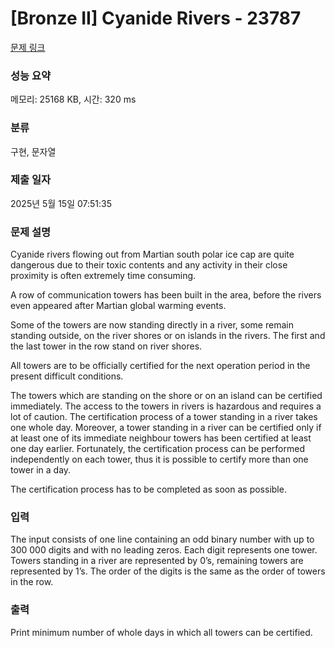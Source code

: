 # [Bronze II] Cyanide Rivers - 23787 

[문제 링크](https://www.acmicpc.net/problem/23787) 

### 성능 요약

메모리: 25168 KB, 시간: 320 ms

### 분류

구현, 문자열

### 제출 일자

2025년 5월 15일 07:51:35

### 문제 설명

<p>Cyanide rivers flowing out from Martian south polar ice cap are quite dangerous due to their toxic contents and any activity in their close proximity is often extremely time consuming.</p>

<p>A row of communication towers has been built in the area, before the rivers even appeared after Martian global warming events.</p>

<p>Some of the towers are now standing directly in a river, some remain standing outside, on the river shores or on islands in the rivers. The first and the last tower in the row stand on river shores.</p>

<p>All towers are to be officially certified for the next operation period in the present difficult conditions.</p>

<p>The towers which are standing on the shore or on an island can be certified immediately. The access to the towers in rivers is hazardous and requires a lot of caution. The certification process of a tower standing in a river takes one whole day. Moreover, a tower standing in a river can be certified only if at least one of its immediate neighbour towers has been certified at least one day earlier. Fortunately, the certification process can be performed independently on each tower, thus it is possible to certify more than one tower in a day.</p>

<p>The certification process has to be completed as soon as possible.</p>

### 입력 

 <p>The input consists of one line containing an odd binary number with up to 300 000 digits and with no leading zeros. Each digit represents one tower. Towers standing in a river are represented by 0’s, remaining towers are represented by 1’s. The order of the digits is the same as the order of towers in the row.</p>

### 출력 

 <p>Print minimum number of whole days in which all towers can be certified.</p>

